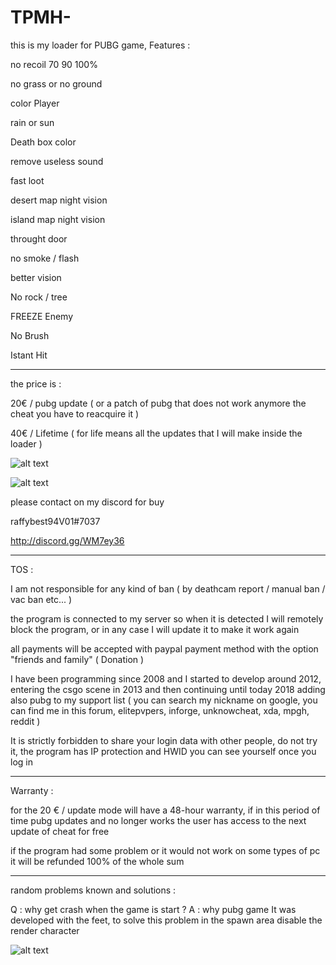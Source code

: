 # TPMH-
this is my loader for PUBG game, Features : 

no recoil 70 90 100%

no grass or no ground

color Player 

rain or sun

Death box color

remove useless sound

fast loot

desert map night vision

island map night vision

throught door

no smoke / flash 

better vision

No rock / tree

FREEZE Enemy

No Brush

Istant Hit 

---------------------------------------------------------------

the price is :

20€ / pubg update ( or a patch of pubg that does not work anymore the cheat you have to reacquire it )

40€ / Lifetime ( for life means all the updates that I will make inside the loader )

![alt text](http://puu.sh/Ar5nI/6ae276917c.png)  

![alt text](http://puu.sh/Ar5oD/f43ac73f85.png)

please contact on my discord for buy

raffybest94V01#7037

http://discord.gg/WM7ey36

--------------------------------------------------------------

TOS :

I am not responsible for any kind of ban ( by deathcam report / manual ban / vac ban etc... ) 

the program is connected to my server so when it is detected I will remotely block the program, or in any case I will update it to make it work again

all payments will be accepted with paypal payment method with the option "friends and family" ( Donation ) 

I have been programming since 2008 and I started to develop around 2012, entering the csgo scene in 2013 and then continuing until today 2018 adding also pubg to my support list ( you can search my nickname on google, you can find me in this forum, elitepvpers, inforge, unknowcheat, xda, mpgh, reddit ) 

It is strictly forbidden to share your login data with other people, do not try it, the program has IP protection and HWID you can see yourself once you log in

----------------------------------------------------------------

Warranty : 

for the 20 € / update mode will have a 48-hour warranty, if in this period of time pubg updates and no longer works the user has access to the next update of cheat for free

if the program had some problem or it would not work on some types of pc it will be refunded 100% of the whole sum

----------------------------------------------------------------

random problems known and solutions :

Q : why get crash when the game is start ? 
A : why pubg game It was developed with the feet, to solve this problem in the spawn area disable the render character

![alt text](https://i.imgur.com/vGvmzqoh.jpg)  

